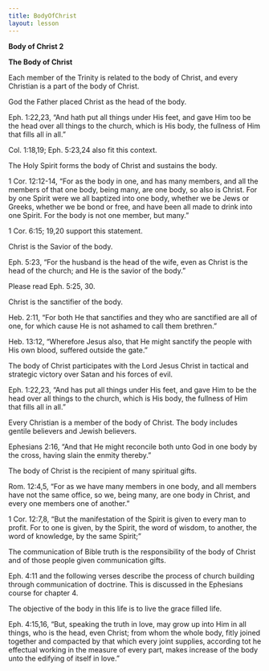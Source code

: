 ```yaml
---
title: BodyOfChrist
layout: lesson
---
```



**Body of Christ 2**

**The Body of Christ**

Each member of the Trinity is related to the body of Christ, and every
Christian is a part of the body of Christ.

God the Father placed Christ as the head of the body.

Eph. 1:22,23, “And hath put all things under His feet, and gave Him too
be the head over all things to the church, which is His body, the
fullness of Him that fills all in all.”

Col. 1:18,19; Eph. 5:23,24 also fit this context.

The Holy Spirit forms the body of Christ and sustains the body.

1 Cor. 12:12-14, “For as the body in one, and has many members, and all
the members of that one body, being many, are one body, so also is
Christ. For by one Spirit were we all baptized into one body, whether we
be Jews or Greeks, whether we be bond or free, and have been all made to
drink into one Spirit. For the body is not one member, but many.”

1 Cor. 6:15; 19,20 support this statement.

Christ is the Savior of the body.

Eph. 5:23, “For the husband is the head of the wife, even as Christ is
the head of the church; and He is the savior of the body.”

Please read Eph. 5:25, 30.

Christ is the sanctifier of the body.

Heb. 2:11, “For both He that sanctifies and they who are sanctified are
all of one, for which cause He is not ashamed to call them brethren.”

Heb. 13:12, “Wherefore Jesus also, that He might sanctify the people
with His own blood, suffered outside the gate.”

The body of Christ participates with the Lord Jesus Christ in tactical
and strategic victory over Satan and his forces of evil.

Eph. 1:22,23, “And has put all things under His feet, and gave Him to be
the head over all things to the church, which is His body, the fullness
of Him that fills all in all.”

Every Christian is a member of the body of Christ. The body includes
gentile believers and Jewish believers.

Ephesians 2:16, “And that He might reconcile both unto God in one body
by the cross, having slain the enmity thereby.”

The body of Christ is the recipient of many spiritual gifts.

Rom. 12:4,5, “For as we have many members in one body, and all members
have not the same office, so we, being many, are one body in Christ, and
every one members one of another.”

1 Cor. 12:7,8, “But the manifestation of the Spirit is given to every
man to profit. For to one is given, by the Spirit, the word of wisdom,
to another, the word of knowledge, by the same Spirit;”

The communication of Bible truth is the responsibility of the body of
Christ and of those people given communication gifts.

Eph. 4:11 and the following verses describe the process of church
building through communication of doctrine. This is discussed in the
Ephesians course for chapter 4.

The objective of the body in this life is to live the grace filled life.

Eph. 4:15,16, “But, speaking the truth in love, may grow up into Him in
all things, who is the head, even Christ; from whom the whole body,
fitly joined together and compacted by that which every joint supplies,
according tot he effectual working in the measure of every part, makes
increase of the body unto the edifying of itself in love.”

